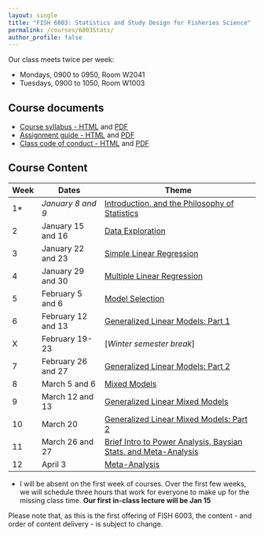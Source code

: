 ```yaml
---
layout: single
title: "FISH 6003: Statistics and Study Design for Fisheries Science"
permalink: /courses/6003Stats/
author_profile: false
---
```


Our class meets twice per week:

* Mondays, 0900 to 0950, Room W2041
* Tuesdays, 0900 to 1050, Room W1003

## Course documents 

- [Course syllabus - HTML](/courses/6003Stats/6003Syllabus/) and [PDF](/assets/images/FISH_6003_Syllabus.pdf)
- [Assignment guide - HTML](/courses/6003Stats/6003Assignmentguide/) and [PDF](/assets/images/FISH_6003_Assignment_guide.pdf)
- [Class code of conduct - HTML](/courses/coursesCodeofConduct/) and [PDF](/assets/images/FISHCodeofConduct.pdf)

## Course Content

| **Week**  | **Dates**  | **Theme**  | 
|-----------|------------|-------------|
| 1*       |  *January  8 and 9*   | [Introduction, and the Philosophy of Statistics](/courses/6003Stats/6003Week1/)|
|2| January 15 and 16 | [Data Exploration](/courses/6003Stats/6003Week2/) |
|3| January 22 and 23  | [Simple Linear Regression](/courses/6003Stats/6003Week3/)  |
|4| January 29 and 30 | [Multiple Linear Regression](/courses/6003Stats/6003Week4/) | 
|5| February 5 and 6 | [Model Selection](/courses/6003Stats/6003Week5/) |
|6| February 12 and 13 | [Generalized Linear Models: Part 1](/courses/6003Stats/6003Week6/)|
|X| February 19-23 | [*Winter semester break*] |
|7| February 26 and 27 | [Generalized Linear Models: Part 2](/courses/6003Stats/6003Week7/) |
|8| March 5 and 6 | [Mixed Models](/courses/6003Stats/6003Week8/) |
|9| March 12 and 13 | [Generalized Linear Mixed Models](/courses/6003Stats/6003Week9/) |
|10| March 20 | [Generalized Linear Mixed Models: Part 2](/courses/6003Stats/6003Week9/) |
|11| March 26 and 27 | [Brief Intro to Power Analysis, Baysian Stats, and Meta-Analysis](/courses/6003Stats/6003Week11/) |
|12| April 3 | [Meta-Analysis](/courses/6003Stats/6003Week12/) |

* I will be absent on the first week of courses. Over the first few weeks, we will schedule three hours that work for everyone to make up for the missing class time. **Our first in-class lecture will be Jan 15**

Please note that, as this is the first offering of FISH 6003, the content - and order of content delivery - is subject to change. 